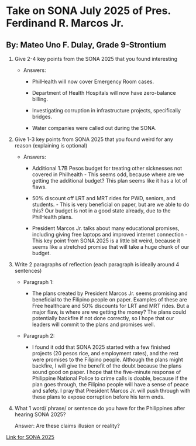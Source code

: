 # Take on SONA July 2025 of Pres. Ferdinand R. Marcos Jr. 
## By: Mateo Uno F. Dulay, Grade 9-Strontium

1. Give 2-4 key points from the SONA 2025 that you found interesting

    - Answers: 
        * PhilHealth will now cover Emergency Room cases.

        * Department of Health Hospitals will now have zero-balance billing.

        * Investigating corruption in infrastructure projects, specifically bridges.

        * Water companies were called out during the SONA.

2. Give 1-3 key points from SONA 2025 that you found weird for any reason (explaining is optional)

   - Answers: 
        * Additional 1.7B Pesos budget for treating other sicknesses not covered in Philhealth - This seems odd, because where are we getting the additional budget? This plan seems like it has a lot of flaws.

        * 50% discount off LRT and MRT rides for PWD, seniors, and students. - This is very beneficial on paper, but are we able to do this? Our budget is not in a good state already, due to the PhilHealth plans.

        * President Marcos Jr. talks about many educational promises, including giving free laptops and improved internet connection - This key point from SONA 2025 is a little bit weird, because it seems like a stretched promise that will take a huge chunk of our budget. 


3. Write 2 paragraphs of reflection (each paragraph is ideally around 4 sentences)

    - Paragraph 1: 
        * The plans created by President Marcos Jr. seems promising and beneficial to the Filipino people on paper. Examples of these are Free healthcare and 50% discounts for LRT and MRT rides. But a major flaw, is where are we getting the money? The plans could potentially backfire if not done correctly, so I hope that our leaders will commit to the plans and promises well.

    - Paragraph 2:
        * I found it odd that SONA 2025 started with a few finished projects (20 pesos rice, and employment rates), and the rest were promises to the Filipino people. Although the plans might backfire, I will give the benefit of the doubt because the plans sound good on paper. I hope that the five-minute response of Philippine National Police to crime calls is doable, because if the plan goes through, the Filipino people will have a sense of peace and safety. I pray that President Marcos Jr. will push through with these plans to expose corruption before his term ends. 

4. What 1 word/ phrase/ or sentence do you have for the Philippines after hearing SONA 2025?

    Answer: Are these claims illusion or reality?



[Link for SONA 2025](https://www.youtube.com/watch?v=LaOCAHRIQ1w)